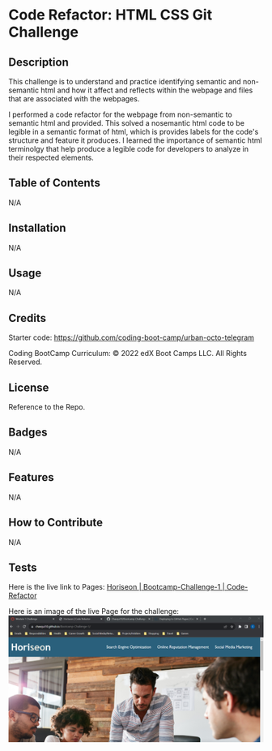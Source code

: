 # Code Refactor: HTML CSS Git Challenge

## Description
This challenge is to understand and practice identifying semantic and non-semantic html and how it affect and reflects within the webpage and files that are associated with the webpages. 

I performed a code refactor for the webpage from non-semantic to semantic html and provided. This solved a nosemantic html code to be legible in a semantic format of html, which is provides labels for the code's structure and feature it produces. I learned the importance of semantic html terminolgy  that help produce a legible code for developers to analyze in their respected elements. 

## Table of Contents

N/A

## Installation

N/A

## Usage

N/A

## Credits

Starter code:
https://github.com/coding-boot-camp/urban-octo-telegram

Coding BootCamp Curriculum:
© 2022 edX Boot Camps LLC. All Rights Reserved.

## License

Reference to the Repo.

## Badges

N/A

## Features

N/A

## How to Contribute
N/A

## Tests
Here is the live link to Pages: [Horiseon | Bootcamp-Challenge-1 | Code-Refactor](https://chasqui10.github.io/Bootcamp-Challenge-1/)

Here is an image of the live Page for the challenge: ![Image of the Webpage](./assets/images/Pages-live-code-refactor.png)